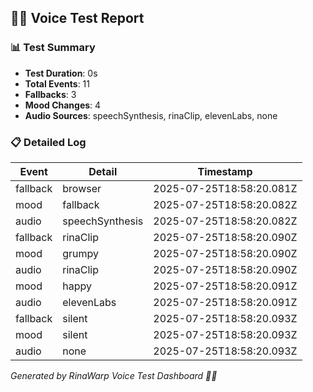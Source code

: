 ## 🧜‍♀️ Voice Test Report

### 📊 Test Summary
- **Test Duration**: 0s
- **Total Events**: 11
- **Fallbacks**: 3
- **Mood Changes**: 4
- **Audio Sources**: speechSynthesis, rinaClip, elevenLabs, none

### 📋 Detailed Log
| Event | Detail | Timestamp |
|-------|--------|-----------|
| fallback | browser | 2025-07-25T18:58:20.081Z |
| mood | fallback | 2025-07-25T18:58:20.082Z |
| audio | speechSynthesis | 2025-07-25T18:58:20.082Z |
| fallback | rinaClip | 2025-07-25T18:58:20.090Z |
| mood | grumpy | 2025-07-25T18:58:20.090Z |
| audio | rinaClip | 2025-07-25T18:58:20.090Z |
| mood | happy | 2025-07-25T18:58:20.091Z |
| audio | elevenLabs | 2025-07-25T18:58:20.091Z |
| fallback | silent | 2025-07-25T18:58:20.093Z |
| mood | silent | 2025-07-25T18:58:20.093Z |
| audio | none | 2025-07-25T18:58:20.093Z |

_Generated by RinaWarp Voice Test Dashboard 🧜‍♀️_